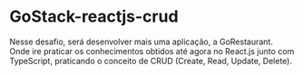# GoStack-reactjs-crud
Nesse desafio, será desenvolver mais uma aplicação, a GoRestaurant. Onde ire praticar os conhecimentos obtidos até agora no React.js junto com TypeScript, praticando o conceito de CRUD (Create, Read, Update, Delete).
